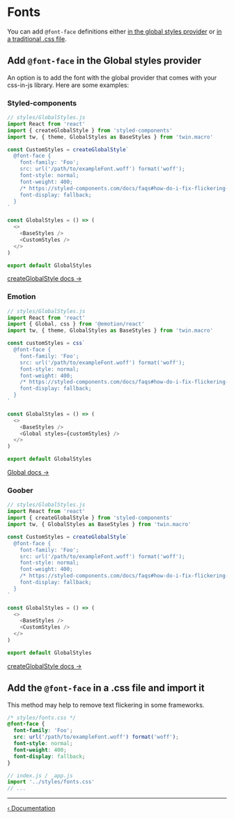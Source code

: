 # Fonts

You can add `@font-face` definitions either [in the global styles provider](#add-the-font-face-in-the-global-styles-provider) or [in a traditional .css file](#add-the-font-face-in-a-traditional-css-file).

## Add `@font-face` in the Global styles provider

An option is to add the font with the global provider that comes with your css-in-js library. Here are some examples:

### Styled-components

```js
// styles/GlobalStyles.js
import React from 'react'
import { createGlobalStyle } from 'styled-components'
import tw, { theme, GlobalStyles as BaseStyles } from 'twin.macro'

const CustomStyles = createGlobalStyle`
  @font-face {
    font-family: 'Foo';
    src: url('/path/to/exampleFont.woff') format('woff');
    font-style: normal;
    font-weight: 400;
    /* https://styled-components.com/docs/faqs#how-do-i-fix-flickering-text-after-server-side-rendering */
    font-display: fallback;
  }
`

const GlobalStyles = () => (
  <>
    <BaseStyles />
    <CustomStyles />
  </>
)

export default GlobalStyles
```

[createGlobalStyle docs →](https://styled-components.com/docs/api#createglobalstyle)

### Emotion

```js
// styles/GlobalStyles.js
import React from 'react'
import { Global, css } from '@emotion/react'
import tw, { theme, GlobalStyles as BaseStyles } from 'twin.macro'

const customStyles = css`
  @font-face {
    font-family: 'Foo';
    src: url('/path/to/exampleFont.woff') format('woff');
    font-style: normal;
    font-weight: 400;
    /* https://styled-components.com/docs/faqs#how-do-i-fix-flickering-text-after-server-side-rendering */
    font-display: fallback;
  }
`

const GlobalStyles = () => (
  <>
    <BaseStyles />
    <Global styles={customStyles} />
  </>
)

export default GlobalStyles
```

[Global docs →](https://emotion.sh/docs/globals)

### Goober

```js
// styles/GlobalStyles.js
import React from 'react'
import { createGlobalStyle } from 'styled-components'
import tw, { GlobalStyles as BaseStyles } from 'twin.macro'

const CustomStyles = createGlobalStyle`
  @font-face {
    font-family: 'Foo';
    src: url('/path/to/exampleFont.woff') format('woff');
    font-style: normal;
    font-weight: 400;
    /* https://styled-components.com/docs/faqs#how-do-i-fix-flickering-text-after-server-side-rendering */
    font-display: fallback;
  }
`

const GlobalStyles = () => (
  <>
    <BaseStyles />
    <CustomStyles />
  </>
)

export default GlobalStyles
```

[createGlobalStyle docs →](https://goober.js.org/api/createGlobalStyles)

## Add the `@font-face` in a .css file and import it

This method may help to remove text flickering in some frameworks.

```css
/* styles/fonts.css */
@font-face {
  font-family: 'Foo';
  src: url('/path/to/exampleFont.woff') format('woff');
  font-style: normal;
  font-weight: 400;
  font-display: fallback;
}
```

```js
// index.js / _app.js
import '../styles/fonts.css'
// ...
```

---

[&lsaquo; Documentation](https://github.com/ben-rogerson/twin.macro/blob/master/docs/index.md)
